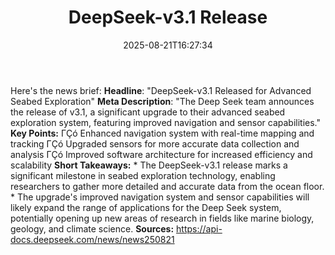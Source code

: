 ﻿---
title: "DeepSeek-v3.1 Release"
date: "2025-08-21T16:27:34"
category: "Markets"
summary: ""
slug: "deepseekv31 release"
source_urls:
  - "https://api-docs.deepseek.com/news/news250821"
seo:
  title: "DeepSeek-v3.1 Release | Hash n Hedge"
  description: ""
  keywords: ["news", "markets", "brief"]
---
Here's the news brief:  **Headline**: "DeepSeek-v3.1 Released for Advanced Seabed Exploration"  **Meta Description**: "The Deep Seek team announces the release of v3.1, a significant upgrade to their advanced seabed exploration system, featuring improved navigation and sensor capabilities."  **Key Points:**  ΓÇó Enhanced navigation system with real-time mapping and tracking ΓÇó Upgraded sensors for more accurate data collection and analysis ΓÇó Improved software architecture for increased efficiency and scalability  **Short Takeaways:**  * The DeepSeek-v3.1 release marks a significant milestone in seabed exploration technology, enabling researchers to gather more detailed and accurate data from the ocean floor. * The upgrade's improved navigation system and sensor capabilities will likely expand the range of applications for the Deep Seek system, potentially opening up new areas of research in fields like marine biology, geology, and climate science.  **Sources:** https://api-docs.deepseek.com/news/news250821 
